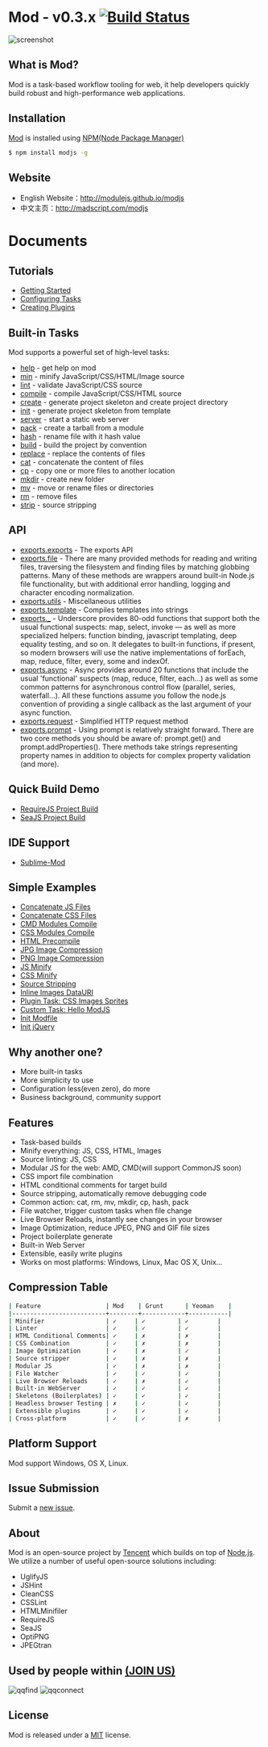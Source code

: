 # Mod - v0.3.x [![Build Status](https://secure.travis-ci.org/modulejs/modjs.png?branch=master)](http://travis-ci.org/modulejs/modjs)

![screenshot](https://raw.github.com/modulejs/modjs/master/example/screenshot.gif)

## What is Mod?
Mod is a task-based workflow tooling for web, it help developers quickly build robust and high-performance web applications.

## Installation
[Mod](https://npmjs.org/package/modjs) is installed using [NPM(Node Package Manager)](http://npmjs.org/)

```sh
$ npm install modjs -g
```
## Website
* English Website：http://modulejs.github.io/modjs
* 中文主页：http://madscript.com/modjs

# Documents
## Tutorials
* [Getting Started](https://github.com/modulejs/modjs/tree/master/doc/tutorial/getting-started.md)
* [Configuring Tasks](https://github.com/modulejs/modjs/blob/master/doc/tutorial/configuring-tasks.md)
* [Creating Plugins](https://github.com/modulejs/modjs/tree/master/doc/tutorial/creating-plugins.md)

## Built-in Tasks
Mod supports a powerful set of high-level tasks:

* [help](https://github.com/modulejs/modjs/tree/master/doc/tasks/help.md) - get help on mod
* [min](https://github.com/modulejs/modjs/tree/master/doc/tasks/min.md) - minify JavaScript/CSS/HTML/Image source
* [lint](https://github.com/modulejs/modjs/tree/master/doc/tasks/lint.md) - validate JavaScript/CSS source
* [compile](https://github.com/modulejs/modjs/tree/master/doc/tasks/compile.md) - compile JavaScript/CSS/HTML source
* [create](https://github.com/modulejs/modjs/tree/master/doc/tasks/create.md) - generate project skeleton and create project directory
* [init](https://github.com/modulejs/modjs/tree/master/doc/tasks/init.md) - generate project skeleton from template
* [server](https://github.com/modulejs/modjs/tree/master/doc/tasks/server.md) - start a static web server
* [pack](https://github.com/modulejs/modjs/tree/master/doc/tasks/pack.md) - create a tarball from a module
* [hash](https://github.com/modulejs/modjs/tree/master/doc/tasks/hash.md) - rename file with it hash value
* [build](https://github.com/modulejs/modjs/tree/master/doc/tasks/build.md) - build the project by convention
* [replace](https://github.com/modulejs/modjs/tree/master/doc/tasks/replace.md) - replace the contents of files
* [cat](https://github.com/modulejs/modjs/tree/master/doc/tasks/cat.md) - concatenate the content of files
* [cp](https://github.com/modulejs/modjs/tree/master/doc/tasks/cp.md) - copy one or more files to another location
* [mkdir](https://github.com/modulejs/modjs/tree/master/doc/tasks/mkdir.md) - create new folder
* [mv](https://github.com/modulejs/modjs/tree/master/doc/tasks/mv.md) - move or rename files or directories
* [rm](https://github.com/modulejs/modjs/tree/master/doc/tasks/rm.md) - remove files
* [strip](https://github.com/modulejs/modjs/tree/master/doc/tasks/strip.md) - source stripping

## API

* [exports.exports](https://github.com/modulejs/modjs/tree/master/doc/api/exports.md) - The exports API
* [exports.file](https://github.com/modulejs/modjs/tree/master/doc/api/file.md) - There are many provided methods for reading and writing files, traversing the filesystem and finding files by matching globbing patterns. Many of these methods are wrappers around built-in Node.js file functionality, but with additional error handling, logging and character encoding normalization.
* [exports.utils](https://github.com/modulejs/modjs/tree/master/doc/api/utils.md) - Miscellaneous utilities
* [exports.template](https://github.com/modulejs/modjs/tree/master/doc/api/template.md) - Compiles templates into strings
* [exports._](http://underscorejs.org/) - Underscore provides 80-odd functions that support both the usual functional suspects: map, select, invoke — as well as more specialized helpers: function binding, javascript templating, deep equality testing, and so on. It delegates to built-in functions, if present, so modern browsers will use the native implementations of forEach, map, reduce, filter, every, some and indexOf.
* [exports.async](https://github.com/caolan/async) - Async provides around 20 functions that include the usual 'functional' suspects (map, reduce, filter, each…) as well as some common patterns for asynchronous control flow (parallel, series, waterfall…). All these functions assume you follow the node.js convention of providing a single callback as the last argument of your async function.
* [exports.request](https://github.com/mikeal/request) - Simplified HTTP request method
* [exports.prompt](https://github.com/flatiron/prompt) - Using prompt is relatively straight forward. There are two core methods you should be aware of: prompt.get() and prompt.addProperties(). There methods take strings representing property names in addition to objects for complex property validation (and more).

## Quick Build Demo
* [RequireJS Project Build](https://github.com/modulejs/modjs/tree/master/test/buildrequirejs)
* [SeaJS Project Build](https://github.com/modulejs/modjs/tree/master/test/buildseajs)

## IDE Support
* [Sublime-Mod](https://github.com/yuanyan/sublime-mod)

## Simple Examples
* [Concatenate JS Files](https://github.com/modulejs/modjs/tree/master/test/catjs)
* [Concatenate CSS Files](https://github.com/modulejs/modjs/tree/master/test/catcss)
* [CMD Modules Compile](https://github.com/modulejs/modjs/tree/master/test/compilecmd)
* [CSS Modules Compile](https://github.com/modulejs/modjs/tree/master/test/compilecss)
* [HTML Precompile](https://github.com/modulejs/modjs/tree/master/test/compilehtml)
* [JPG Image Compression](https://github.com/modulejs/modjs/tree/master/test/minjpg)
* [PNG Image Compression](https://github.com/modulejs/modjs/tree/master/test/minpng)
* [JS Minify](https://github.com/modulejs/modjs/tree/master/test/minjs)
* [CSS Minify](https://github.com/modulejs/modjs/tree/master/test/mincss)
* [Source Stripping](https://github.com/modulejs/modjs/tree/master/test/strip)
* [Inline Images DataURI](https://github.com/modulejs/modjs/tree/master/test/datauri)
* [Plugin Task: CSS Images Sprites](https://github.com/modulejs/modjs/tree/master/test/plugintask)
* [Custom Task: Hello ModJS](https://github.com/modulejs/modjs/tree/master/test/customtask)
* [Init Modfile](https://github.com/modulejs/modjs/tree/master/test/initmodfile)
* [Init jQuery](https://github.com/modulejs/modjs/tree/master/test/initjquery)

## Why another one?
* More built-in tasks
* More simplicity to use
* Configuration less(even zero), do more
* Business background, community support

## Features
* Task-based builds
* Minify everything: JS, CSS, HTML, Images
* Source linting: JS, CSS
* Modular JS for the web: AMD, CMD(will support CommonJS soon)
* CSS import file combination
* HTML conditional comments for target build
* Source stripping, automatically remove debugging code
* Common action: cat, rm, mv, mkdir, cp, hash, pack
* File watcher, trigger custom tasks when file change
* Live Browser Reloads, instantly see changes in your browser
* Image Optimization, reduce JPEG, PNG and GIF file sizes
* Project boilerplate generate
* Built-in Web Server
* Extensible, easily write plugins
* Works on most platforms: Windows, Linux, Mac OS X, Unix...

## Compression Table
```sh
| Feature                  | Mod    | Grunt      | Yeoman    |
|--------------------------+--------+------------+-----------|
| Minifier                 | ✓     | ✓         | ✓        |
| Linter                   | ✓     | ✓         | ✓        |
| HTML Conditional Comments| ✓     | ✗         | ✗        |
| CSS Combination          | ✓     | ✗         | ✗        |
| Image Optimization       | ✓     | ✗         | ✓        |
| Source stripper          | ✓     | ✗         | ✗        |
| Modular JS               | ✓     | ✗         | ✗        |
| File Watcher             | ✓     | ✓         | ✓        |
| Live Browser Reloads     | ✓     | ✗         | ✓        |
| Built-in WebServer       | ✓     | ✓         | ✓        |
| Skeletons (Boilerplates) | ✓     | ✓         | ✓        |
| Headless browser Testing | ✗     | ✓         | ✓        |
| Extensible plugins       | ✓     | ✓         | ✓        |
| Cross-platform           | ✓     | ✓         | ✗        |
```

## Platform Support
Mod support Windows, OS X, Linux.

## Issue Submission
Submit a [new issue](https://github.com/modulejs/modjs/issues/new).

## About
Mod is an open-source project by [Tencent](http://www.tencent.com/en-us/) which builds on top of [Node.js](https://nodejs.org).
We utilize a number of useful open-source solutions including:

* UglifyJS
* JSHint
* CleanCSS
* CSSLint
* HTMLMinifiler
* RequireJS
* SeaJS
* OptiPNG
* JPEGtran

## Used by people within <a href="https://github.com/modulejs/modjs/issues/22">(JOIN US)</a>
![qqfind](http://0.web.qstatic.com/webqqpic/pubapps/0/50/images/big.png)
![qqconnect](http://0.web.qstatic.com/webqqpic/pubapps/0/16/images/big.png)


## License
Mod is released under a [MIT](http://yuanyan.mit-license.org/) license.
